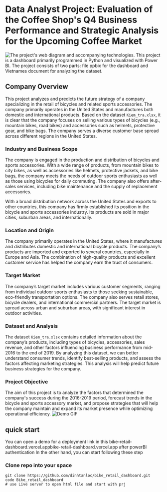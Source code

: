 # Data Analyst Project: Evaluation of the Coffee Shop's Q4 Business Performance and Strategic Analysis for the Upcoming Coffee Market
![The project's web diagram and accompanying technologies.](assets/image.png)
This project is a dashboard primarily programmed in Python and visualized with Power BI. The project consists of two parts: file ppbix for the dashboard and Vietnames document for analyzing the dataset.

## Company Overview

This project analyzes and predicts the future strategy of a company specializing in the retail of bicycles and related sports accessories. The company primarily operates in the United States and manufactures both domestic and international products. Based on the dataset `Kiem_tra.xlsx`, it is clear that the company focuses on selling various types of bicycles (e.g., mountain bikes, road bikes) and accessories such as helmets, protective gear, and bike bags. The company serves a diverse customer base spread across different regions in the United States.

### Industry and Business Scope

The company is engaged in the production and distribution of bicycles and sports accessories. With a wide range of products, from mountain bikes to city bikes, as well as accessories like helmets, protective jackets, and bike bags, the company meets the needs of outdoor sports enthusiasts as well as those using bicycles for daily commuting. The company also offers after-sales services, including bike maintenance and the supply of replacement accessories.

With a broad distribution network across the United States and exports to other countries, this company has firmly established its position in the bicycle and sports accessories industry. Its products are sold in major cities, suburban areas, and internationally.

### Location and Origin

The company primarily operates in the United States, where it manufactures and distributes domestic and international bicycle products. The company’s products are imported and exported to several countries, especially in Europe and Asia. The combination of high-quality products and excellent customer service has helped the company earn the trust of consumers.

### Target Market

The company’s target market includes various customer segments, ranging from individual outdoor sports enthusiasts to those seeking sustainable, eco-friendly transportation options. The company also serves retail stores, bicycle dealers, and international commercial partners. The target market is spread across urban and suburban areas, with significant interest in outdoor activities.

### Dataset and Analysis

The dataset `Kiem_tra.xlsx` contains detailed information about the company’s products, including types of bicycles, accessories, sales revenue, and other factors influencing business performance from mid-2016 to the end of 2019. By analyzing this dataset, we can better understand consumer trends, identify best-selling products, and assess the factors affecting marketing strategies. This analysis will help predict future business strategies for the company.

### Project Objective

The aim of this project is to analyze the factors that determined the company's success during the 2016-2019 period, forecast trends in the bicycle and sports accessory market, and propose strategies that will help the company maintain and expand its market presence while optimizing operational efficiency.
![Demo GIF](assets/demo.gif)


## quick start
You can open a demo for a deployment link in this bike-retail-dashboard.vercel.appbike-retail-dashboard.vercel.app after powerBI authentication
In the other hand, you can start following these step
### Clone repo into your space
```
git clone https://github.com/dinhtanloc/bike_retail_dashboard.git
code Bike_retail_dashboard
# use Live server to open html file and start with prj
```




